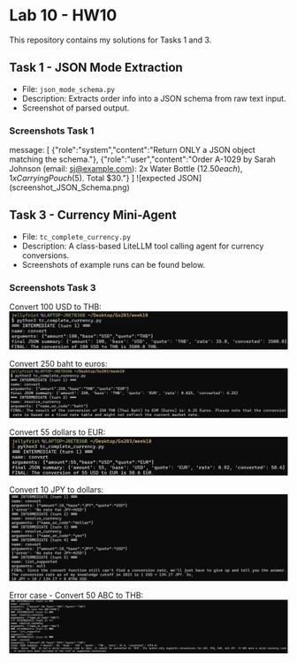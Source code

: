 # Lab 10 - HW10

This repository contains my solutions for Tasks 1 and 3.

## Task 1 - JSON Mode Extraction
- File: `json_mode_schema.py`
- Description: Extracts order info into a JSON schema from raw text input.
- Screenshot of parsed output.

### Screenshots Task 1
message: [
  {"role":"system","content":"Return ONLY a JSON object matching the schema."},
  {"role":"user","content":"Order A-1029 by Sarah Johnson (email: sj@example.com): 2x Water Bottle ($12.50 each), 1x Carrying Pouch ($5). Total $30."}
]
![expected JSON] (screenshot_JSON_Schema.png)


## Task 3 - Currency Mini-Agent
- File: `tc_complete_currency.py`
- Description: A class-based LiteLLM tool calling agent for currency conversions.
- Screenshots of example runs can be found below.

### Screenshots Task 3
Convert 100 USD to THB:  
![100 USD to THB](screenshots_convert_100_USD_to_THB.png)

Convert 250 baht to euros:  
![250 baht to EUR](screenshots_convert_250_baht_to_euros.png)

Convert 55 dollars to EUR:  
![55 USD to EUR](Screenshot_convert_55_dollars_to_EUR.png)

Convert 10 JPY to dollars:  
![10 JPY to USD](Screenshot_convert_10_JPY_to_dollars.png)

Error case - Convert 50 ABC to THB:  
![50 ABC to THB](Screenshot_convert_50_ABC_to_THB.png)
